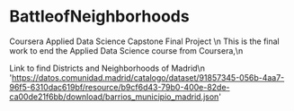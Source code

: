 # BattleofNeighborhoods
Coursera Applied Data Science Capstone Final Project \n
This is the final work to end the Applied Data Science course from Coursera,\n

Link to find Districts and Neighborhoods of Madrid\n
'https://datos.comunidad.madrid/catalogo/dataset/91857345-056b-4aa7-96f5-6310dac619bf/resource/b9cf6d43-79b0-400e-82de-ca00de21f6bb/download/barrios_municipio_madrid.json'
